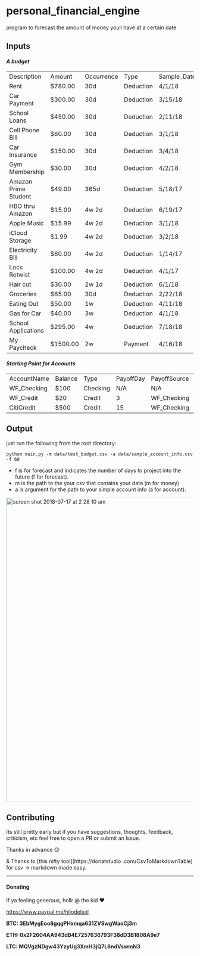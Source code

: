 # personal_financial_engine
program to forecast the amount of money youll have at a certain date


## Inputs

#### *A budget*

|                      |          |            |           |             |             |         | 
|----------------------|----------|------------|-----------|-------------|-------------|---------| 
| Description          | Amount   | Occurrence | Type      | Sample_Date | Source      | Until   | 
| Rent                 | $780.00  | 30d        | Deduction | 4/1/18      | WF_Checking |         | 
| Car Payment          | $300.00  | 30d        | Deduction | 3/15/18     | WF_Checking |         | 
| School Loans         | $450.00  | 30d        | Deduction | 2/11/18     | WF_Checking |         | 
| Cell Phone Bill      | $60.00   | 30d        | Deduction | 3/1/18      | WF_Checking |         | 
| Car Insurance        | $150.00  | 30d        | Deduction | 3/4/18      | WF_Checking |         | 
| Gym Membership       | $30.00   | 30d        | Deduction | 4/2/18      | WF_Checking |         | 
| Amazon Prime Student | $49.00   | 365d       | Deduction | 5/18/17     | WF_Checking |         | 
| HBO thru Amazon      | $15.00   | 4w 2d      | Deduction | 6/19/17     | WF_Checking |         | 
| Apple Music          | $15.99   | 4w 2d      | Deduction | 3/1/18      | WF_Checking |         | 
| iCloud Storage       | $1.99    | 4w 2d      | Deduction | 3/2/18      | WF_Checking |         | 
| Electricity Bill     | $60.00   | 4w 2d      | Deduction | 1/14/17     | CitiCredit  |         | 
| Locs Retwist         | $100.00  | 4w 2d      | Deduction | 4/1/17      | WF_Credit   |         | 
| Hair cut             | $30.00   | 2w 1d      | Deduction | 6/1/18      | CitiCredit  |         | 
| Groceries            | $65.00   | 30d        | Deduction | 2/22/18     | CitiCredit  |         | 
| Eating Out           | $50.00   | 1w         | Deduction | 4/11/18     | CitiCredit  |         | 
| Gas for Car          | $40.00   | 3w         | Deduction | 4/1/18      | CitiCredit  |         | 
| School Applications  | $295.00  | 4w         | Deduction | 7/18/18     | WF_Checking | 8/18/18 | 
| My Paycheck          | $1500.00 | 2w         | Payment   | 4/16/18     | WF_Checking |         | 



#### *Starting Point for Accounts*

|             |         |          |           |              |             | 
|-------------|---------|----------|-----------|--------------|-------------| 
| AccountName | Balance | Type     | PayoffDay | PayoffSource | CreditLimit | 
| WF_Checking | $100    | Checking | N/A       | N/A          | N/A         | 
| WF_Credit   | $20     | Credit   | 3         | WF_Checking  | $3000       | 
| CitiCredit  | $500    | Credit   | 15        | WF_Checking  | $10000      | 




## Output

just run the following from the root directory:

`python main.py -m data/test_budget.csv -a data/sample_account_info.csv -f 60`

- f is for forecast and indicates the number of days to project into the future (f for forecast).
- m is the path to the your csv that contains your data (m for money)
- a is argument for the path to your simple account info (a for account).


<img width="817" alt="screen shot 2018-07-17 at 2 28 10 am" src="https://user-images.githubusercontent.com/13176059/42800327-5a6497b8-8969-11e8-9d76-9d177b388a37.png">




## Contributing

Its still pretty early but if you have suggestions, thoughts, feedback, criticism, etc feel free to open a PR or submit an Issue. 

Thanks in advance :blush:

& Thanks to [this nifty tool](https://donatstudio
.com/CsvToMarkdownTable) for csv -> markdown made easy.

--------------------------------------------------------------------------

#### Donating

If ya feeling generous, hollr @ the kid :heart:

https://www.paypal.me/hijodelsol

**BTC: 3EbMygEoo8gqgPHxmqa631ZVSwgWaoCj3m**

**ETH: 0x2F2604AA943dB4E7257636793F38dD3B1808A9e7**

**LTC: MQVgzNDgw43YzyUg3XmH3jQ7L8ndVswmN3**
